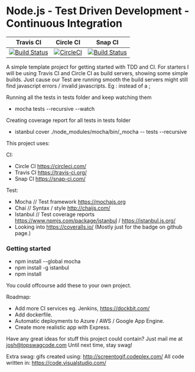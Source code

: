 # Node.js - Test Driven Development - Continuous Integration

Travis CI | Circle CI | Snap CI
--- | --- | ---|
[![Build Status](https://travis-ci.org/kiksen1987/Node-TDD-CI.svg?branch=master)](https://travis-ci.org/kiksen1987/Node-TDD-CI) | [![CircleCI](https://circleci.com/gh/kiksen1987/Node-TDD-CI.svg?style=svg)](https://circleci.com/gh/kiksen1987/Node-TDD-CI) | [![Build Status](https://snap-ci.com/kiksen1987/Node-TDD-CI/branch/master/build_image)](https://snap-ci.com/kiksen1987/Node-TDD-CI/branch/master)

A simple template project for getting started with TDD and CI.
For starters I will be using Travis CI and Circle CI as build servers, showing some simple builds.
Just cause our Test are running smooth the build servers might still find javascript errors / invalid javascripts.
Eg : instead of a ;

Running all the tests in tests folder and keep watching them 
* mocha tests --recursive --watch

Creating coverage report for all tests in tests folder
* istanbul cover ./node_modules/mocha/bin/_mocha -- tests --recursive

This project uses:

CI:
* Circle CI https://circleci.com/
* Travis CI https://travis-ci.org/ 
* Snap CI https://snap-ci.com/

Test:
* Mocha // Test framework https://mochajs.org
* Chai // Syntax / style http://chaijs.com/
* Istanbul // Test coverage reports https://www.npmjs.com/package/istanbul / https://istanbul.js.org/
* Looking into https://coveralls.io/ (Mostly just for the badge on github page.)


### Getting started

* npm install --global mocha
* npm install -g istanbul
* npm install

You could offcourse add these to your own project.

Roadmap:
* Add more CI services eg. Jenkins, https://dockbit.com/
* Add dockerfile.
* Automatic deployments to Azure / AWS / Google App Engine.
* Create more realistic app with Express.

Have any great ideas for stuff this project could contain?
Just mail me at josh@topswagcode.com
Until next time, stay swag!


Extra swag:
gifs created using: http://screentogif.codeplex.com/
All code written in: https://code.visualstudio.com/ 
